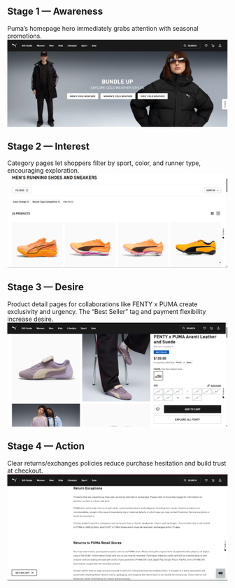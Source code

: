 ## Stage 1 — Awareness
Puma’s homepage hero immediately grabs attention with seasonal promotions.
![Puma homepage hero](puma-hero.png)

## Stage 2 — Interest
Category pages let shoppers filter by sport, color, and runner type, encouraging exploration.
![Puma category page](puma-collection.png)

## Stage 3 — Desire
Product detail pages for collaborations like FENTY x PUMA create exclusivity and urgency. 
The “Best Seller” tag and payment flexibility increase desire.
![PDP with collab and Add to Cart](puma-pdp.png)

## Stage 4 — Action
Clear returns/exchanges policies reduce purchase hesitation and build trust at checkout.
![Returns and exchanges page](puma-returns.png)
